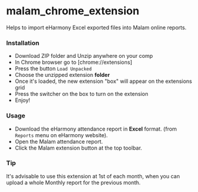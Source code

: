 # malam_chrome_extension
Helps to import eHarmony Excel exported files into Malam online reports.

### Installation
* Download ZIP folder and Unzip anywhere on your comp
* In Chrome browser go to [chrome://extensions]
* Press the button `Load Unpacked`
* Choose the unzipped extension **folder**
* Once it's loaded, the new extension "box" will appear on the extensions grid
* Press the switcher on the box to turn on the extension
* Enjoy!

### Usage
* Download the eHarmony attendance report in **Excel** format. (from `Reports` menu on eHarmony website).
* Open the Malam attendance report.
* Click the Malam extension button at the top toolbar.

### Tip
It's advisable to use this extension at 1st of each month, when you can upload a whole Monthly report for the previous month.

